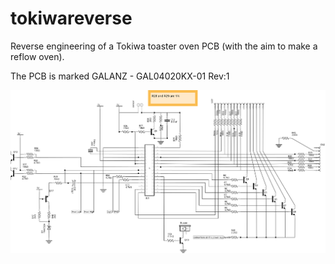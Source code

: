 # tokiwareverse
Reverse engineering of a Tokiwa toaster oven PCB (with the aim to make a reflow oven).

The PCB is marked GALANZ - GAL04020KX-01  Rev:1


![alt text](oven_schem.svg "MCU schema")


